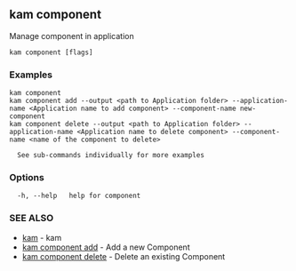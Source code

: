 ## kam component

Manage component in application

```
kam component [flags]
```

### Examples

```
kam component
kam component add --output <path to Application folder> --application-name <Application name to add component> --component-name new-component
kam component delete --output <path to Application folder> --application-name <Application name to delete component> --component-name <name of the component to delete>

  See sub-commands individually for more examples
```

### Options

```
  -h, --help   help for component
```

### SEE ALSO

* [kam](kam.md)	 - kam
* [kam component add](kam_component_add.md)	 - Add a new Component
* [kam component delete](kam_component_delete.md)	 - Delete an existing Component

